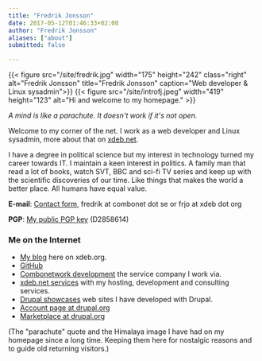 ```yaml
---
title: "Fredrik Jonsson"
date: 2017-05-12T01:46:33+02:00
author: "Fredrik Jonsson"
aliases: ["about"]
submitted: false

---
```


{{< figure src="/site/fredrik.jpg" width="175" height="242" class="right" alt="Fredrik Jonsson" title="Fredrik Jonsson" caption="Web developer & Linux sysadmin">}}
{{< figure src="/site/introfj.jpeg" width="419" height="123" alt="Hi and welcome to my homepage." >}}

*A mind is like a parachute. It doesn't work if it's not open.*

Welcome to my corner of the net. I work as a web developer and Linux sysadmin, more about that on [xdeb.net](https://xdeb.net/).

I have a degree in political science but my interest in technology turned my career towards IT. I maintain a keen interest in politics. A family man that read a lot of books, watch SVT, BBC and sci-fi TV series and keep up with the scientific discoveries of our time. Like things that makes the world a better place. All humans have equal value.

**E-mail**: [Contact form](https://xdeb.net/contact), fredrik at combonet dot se or frjo at xdeb dot org

**PGP**: [My public PGP key](/files/fj_pgp.asc) (D2858614)

### Me on the Internet

* [My blog](/) here on xdeb.org.
* [GitHub](https://github.com/frjo)
* [Combonetwork development](http://combonet.se/) the service company I work via.
* [xdeb.net services](https://xdeb.net/) with my hosting, development and consulting services.
* [Drupal showcases](https://xdeb.net/case) web sites I have developed with Drupal.
* [Account page at drupal.org](https://www.drupal.org/user/5546)
* [Marketplace at drupal.org](https://www.drupal.org/marketplace/fredrik-jonsson)

(The "parachute" quote and the Himalaya image I have had on my homepage since a long time. Keeping them here for nostalgic reasons and to guide old returning visitors.)
